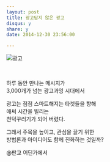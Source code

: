 ```yaml
---
layout: post
title: 광고답지 않은 광고
disqus: y
share: y
date: 2014-12-30 23:56:00

---
```



![광고](http://beatshon.github.com/images/jim.png)


</br>

하루 동안 만나는 메시지가</br> 
3,000개가 넘는 광고과잉 시대에서</br>

광고는 점점 스마트해지는 타겟들을 향해</br>
애써 시간을 빌리는</br>
천덕꾸러기가 되어 버렸다.</br>

그래서 주목을 높이고, 관심을 끌기 위한  
방법론과 아이디어도 함께 진화하는 것일까? 

@판교 어딘가에서